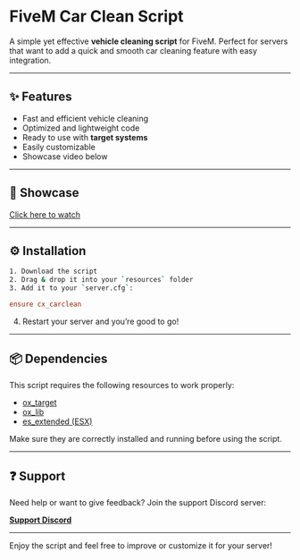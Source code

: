 # FiveM Car Clean Script

A simple yet effective **vehicle cleaning script** for FiveM. Perfect for servers that want to add a quick and smooth car cleaning feature with easy integration.

---

## ✨ Features
- Fast and efficient vehicle cleaning
- Optimized and lightweight code
- Ready to use with **target systems** 
- Easily customizable
- Showcase video below

---

## 🧼 Showcase
[Click here to watch]([https://streamable.com/o8w6n7]https://youtu.be/za9mC5yM-2w?si=kbdlRfVLbYGkPSNo)

---

## ⚙️ Installation

```bash
1. Download the script
2. Drag & drop it into your `resources` folder
3. Add it to your `server.cfg`:
```

```cfg
ensure cx_carclean
```

4. Restart your server and you’re good to go!

---

## 📦 Dependencies

This script requires the following resources to work properly:

- [ox_target](https://github.com/overextended/ox_lib/releases)
- [ox_lib](https://github.com/overextended/ox_target/releases)
- [es_extended (ESX)](https://github.com/esx-framework/es_extended)

Make sure they are correctly installed and running before using the script.

---

## ❓ Support

Need help or want to give feedback? Join the support Discord server:

**[Support Discord](https://discord.gg/bJSJW4HRyY)**

---

Enjoy the script and feel free to improve or customize it for your server!
